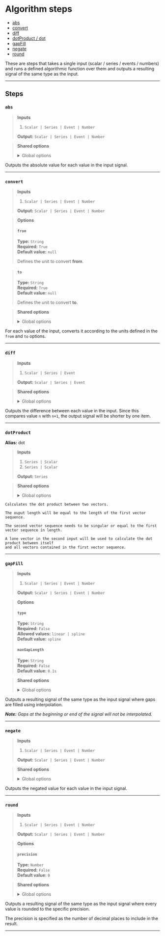 # Algorithm steps

- [abs](#abs)
- [convert](#convert)
- [diff](#diff)
- [dotProduct / dot](#dotproduct)
- [gapFill](#gapfill)
- [negate](#negate)
- [round](#round)

These are steps that takes a single input (scalar / series / events /
numbers) and runs a defined algorithmic function over them and outputs 
a resulting signal of the same type as the input.


---

## Steps

### `abs`

> **Inputs**
>
> 1. `Scalar | Series | Event | Number`
>
> **Output:** `Scalar | Series | Event | Number`


> **Shared options**
>
> <details><summary>Global options</summary>
> 
> The following options are available globally on all steps.
>
> * [export](./index.md#export)
> * [output](./index.md#output)
> * [set](./index.md#set)
> * [space](./index.md#space)
>
>
></details>
>


Outputs the absolute value for each value in the input signal.

---

### `convert`

> **Inputs**
>
> 1. `Scalar | Series | Event | Number`
>
> **Output:** `Scalar | Series | Event | Number`

> **Options**
>
> #### `from`
>
> **Type:** `String`  
> **Required:** `True`  
> **Default value:** `null`  
>
> Defines the unit to convert **from**.

> #### `to`
>
> **Type:** `String`  
> **Required:** `True`  
> **Default value:** `null`  
>
> Defines the unit to convert **to**.

>

> **Shared options**
>
> <details><summary>Global options</summary>
> 
> The following options are available globally on all steps.
>
> * [export](./index.md#export)
> * [output](./index.md#output)
> * [set](./index.md#set)
> * [space](./index.md#space)
>
>
></details>
>


For each value of the input, converts it according to 
the units defined in the `from` and `to` options.

---

### `diff`

> **Inputs**
>
> 1. `Scalar | Series | Event`
>
> **Output:** `Scalar | Series | Event`


> **Shared options**
>
> <details><summary>Global options</summary>
> 
> The following options are available globally on all steps.
>
> * [export](./index.md#export)
> * [output](./index.md#output)
> * [set](./index.md#set)
> * [space](./index.md#space)
>
>
></details>
>


Outputs the difference between each value in the input. 
Since this compares value `n` with `n+1`, the output 
signal will be shorter by one item.

---

### `dotProduct`

**Alias:**  dot

> **Inputs**
>
> 1. `Series | Scalar`
> 2. `Series | Scalar`
>
> **Output:** `Series`


> **Shared options**
>
> <details><summary>Global options</summary>
> 
> The following options are available globally on all steps.
>
> * [export](./index.md#export)
> * [output](./index.md#output)
> * [set](./index.md#set)
> * [space](./index.md#space)
>
>
></details>
>


	Calculates the dot product between two vectors. 

	The ouput length will be equal to the length of the first vector sequence. 

	The second vector sequence needs to be singular or equal to the first vector sequence in length.

	A lone vector in the second input will be used to calculate the dot product between itself 
	and all vectors contained in the first vector sequence. 

---

### `gapFill`

> **Inputs**
>
> 1. `Scalar | Series | Event | Number`
>
> **Output:** `Scalar | Series | Event | Number`

> **Options**
>
> #### `type`
>
> **Type:** `String`  
> **Required:** `False`  
> **Allowed values:** `linear | spline`  
> **Default value:** `spline`  
> #### `maxGapLength`
>
> **Type:** `String`  
> **Required:** `False`  
> **Default value:** `0.1s`  
>

> **Shared options**
>
> <details><summary>Global options</summary>
> 
> The following options are available globally on all steps.
>
> * [export](./index.md#export)
> * [output](./index.md#output)
> * [set](./index.md#set)
> * [space](./index.md#space)
>
>
></details>
>


Outputs a resulting signal of the same type as the input signal 
where gaps are filled using interpolation.  

***Note:*** *Gaps at the beginning or end of the signal will 
not be interpolated.*

---

### `negate`

> **Inputs**
>
> 1. `Scalar | Series | Event | Number`
>
> **Output:** `Scalar | Series | Event | Number`


> **Shared options**
>
> <details><summary>Global options</summary>
> 
> The following options are available globally on all steps.
>
> * [export](./index.md#export)
> * [output](./index.md#output)
> * [set](./index.md#set)
> * [space](./index.md#space)
>
>
></details>
>


Outputs the negated value for each value in the input signal.

---

### `round`

> **Inputs**
>
> 1. `Scalar | Series | Event | Number`
>
> **Output:** `Scalar | Series | Event | Number`

> **Options**
>
> #### `precision`
>
> **Type:** `Number`  
> **Required:** `False`  
> **Default value:** `0`  
>

> **Shared options**
>
> <details><summary>Global options</summary>
> 
> The following options are available globally on all steps.
>
> * [export](./index.md#export)
> * [output](./index.md#output)
> * [set](./index.md#set)
> * [space](./index.md#space)
>
>
></details>
>


Outputs a resulting signal of the same type as the input signal 
where every value is rounded to the specific precision.

The precision is specified as the number of decimal places to 
include in the result.

---

